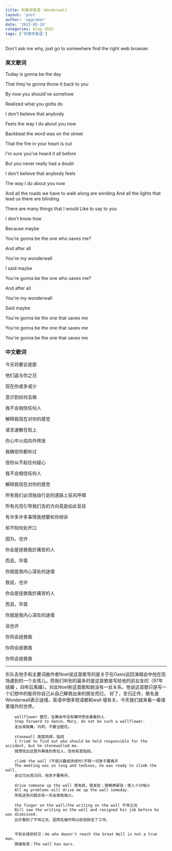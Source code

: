 ```yaml
---
title: 听歌学英语：Wonderwall
layout: 'post'
author: 'eggcaker'
date: '2012-03-20'
categories: blog 2012
tags: ['听歌学英语']
---
```


Don't ask me why, just go to somewhere find the right web browser. 

### 英文歌词

Today is gonna be the day

That they're gonna throw it back to you

By now you should've somehow

Realized what you gotta do

I don't believe that anybody

Feels the way I do about you now

Backbeat the word was on the street

That the fire in your heart is out

I'm sure you've heard it all before

But you never really had a doubt

I don't believe that anybody feels

The way I do about you now

And all the roads we have to walk along are winding And all the lights that
lead us there are blinding

There are many things that I would Like to say to you

I don't know how

Because maybe

You're gonna be the one who saves me?

And after all

You're my wonderwall

I said maybe

You're gonna be the one who saves me?

And after all

You're my wonderwall

Said maybe

You're gonna be the one that saves me

You're gonna be the one that saves me

You're gonna be the one that saves me

### 中文歌词

今天将要会是那

他们返与你之日

现在你或多或少

意识到如何去做

我不会相信任何人

解释我现在对你的感觉

语言速散在街上

你心中火焰向外喷发

我确信你都听过

但你从不起任何疑心

我不会相信任何人

解释我现在对你的感觉

所有我们必须独自行走的道路上狂风呼啸

所有光亮引导我们去的方向竟是如此盲目

有许多许多事情我想要和你倾诉

却不知何处开口

因为，也许

你会是拯救我於痛苦的人

而且，毕竟

你就是我内心深处的迷墙

我说，也许

你会是拯救我於痛苦的人

而且，毕竟

你就是我内心深处的迷墙

说也许

你将会拯救我

你将会拯救我

你将会拯救我

* * *

乐队吉他手和主要词曲作者Noel说这首歌写的是关于在Oasis巡回演唱会中他在现场遇到的一个女孩儿。而我们听到的最多的是这首歌是写给他的前女友的（97年结婚
，四年后离婚）。对此Noel称这首歌和她没有一丝关系，他说这首歌只是写一个幻想中的能将你自己从自己解救出来的朋友而已。
好了，言归正传，歌名是Wonderwall表示迷墙，英语中很多短语都和wall 墙有关。今天我们就来看一看墙里墙外的世界。

    
    
        wallflower 壁花，在舞会中没有舞伴而坐着看的人
        Step forward to dance, Mary, do not be such a wallflower.
        走出来跳舞，玛莉，不要当壁花。
        
        stonewall 故意妨碍，阻挠
        I tried to find out who should be held responsible for the accident, but he stonewalled me.
        我想找出这意外事故的责任人，但他有意阻挠。
        
        climb the wall (不感兴趣或厌烦时)不顾一切急于要离开
        The meeting was so long and tedious, he was ready to climb the wall.
        会议冗长而沉闷，他急于要离开。
        
        drive someone up the wall 使发疯，使发狂；使精神紧张；使人十分恼火
        All my problems will drive me up the wall someday.
        所有这些问题总有一天会使我恼火。
        
        the finger on the wall/the writing on the wall 不祥之兆
        Bill saw the writing on the wall and resigned his job before he was dismissed.
        比尔看到了不祥之兆，因而在被开除以前他辞去了工作。
        
        
        不到长城非好汉：He who doesn't reach the Great Wall is not a true man.
        隔墙有耳：The wall has ears. 
    

